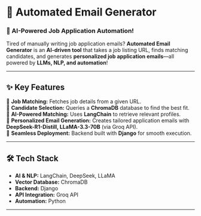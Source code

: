 # 📧 Automated Email Generator  

### 🚀 AI-Powered Job Application Automation!  

Tired of manually writing job application emails? **Automated Email Generator** is an **AI-driven tool** that takes a job listing URL, finds matching candidates, and generates **personalized job application emails**—all powered by **LLMs, NLP, and automation**!  

---

## ✨ Key Features  

🔗 **Job Matching:** Fetches job details from a given URL.  
📂 **Candidate Selection:** Queries a **ChromaDB** database to find the best fit.  
🤖 **AI-Powered Matching:** Uses **LangChain** to retrieve relevant profiles.  
📧 **Personalized Email Generation:** Creates tailored application emails with **DeepSeek-R1-Distill, LLaMA-3.3-70B** (via Groq API).  
🚀 **Seamless Deployment:** Backend built with **Django** for smooth execution.  

---

## 🛠 Tech Stack  

- **AI & NLP:** LangChain, DeepSeek, LLaMA  
- **Vector Database:** ChromaDB  
- **Backend:** Django  
- **API Integration:** Groq API  
- **Automation:** Python  

---



